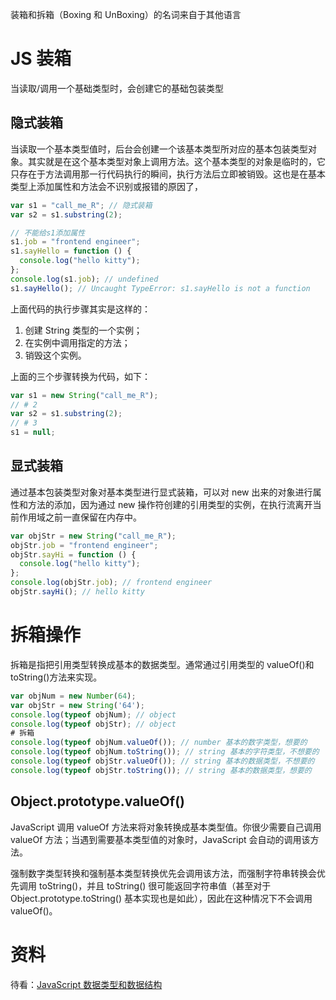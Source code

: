 装箱和拆箱（Boxing 和 UnBoxing）的名词来自于其他语言

# JS 装箱

当读取/调用一个基础类型时，会创建它的基础包装类型

## 隐式装箱

当读取一个基本类型值时，后台会创建一个该基本类型所对应的基本包装类型对象。其实就是在这个基本类型对象上调用方法。这个基本类型的对象是临时的，它只存在于方法调用那一行代码执行的瞬间，执行方法后立即被销毁。这也是在基本类型上添加属性和方法会不识别或报错的原因了，

```js
var s1 = "call_me_R"; // 隐式装箱
var s2 = s1.substring(2);

// 不能给s1添加属性
s1.job = "frontend engineer";
s1.sayHello = function () {
  console.log("hello kitty");
};
console.log(s1.job); // undefined
s1.sayHello(); // Uncaught TypeError: s1.sayHello is not a function
```

上面代码的执行步骤其实是这样的：

1. 创建 String 类型的一个实例；
2. 在实例中调用指定的方法；
3. 销毁这个实例。

上面的三个步骤转换为代码，如下：

```js
var s1 = new String("call_me_R");
// # 2
var s2 = s1.substring(2);
// # 3
s1 = null;
```

## 显式装箱

通过基本包装类型对象对基本类型进行显式装箱，可以对 new 出来的对象进行属性和方法的添加，因为通过 new 操作符创建的引用类型的实例，在执行流离开当前作用域之前一直保留在内存中。

```js
var objStr = new String("call_me_R");
objStr.job = "frontend engineer";
objStr.sayHi = function () {
  console.log("hello kitty");
};
console.log(objStr.job); // frontend engineer
objStr.sayHi(); // hello kitty
```

# 拆箱操作

拆箱是指把引用类型转换成基本的数据类型。通常通过引用类型的 valueOf()和 toString()方法来实现。

```js
var objNum = new Number(64);
var objStr = new String('64');
console.log(typeof objNum); // object
console.log(typeof objStr); // object
# 拆箱
console.log(typeof objNum.valueOf()); // number 基本的数字类型，想要的
console.log(typeof objNum.toString()); // string 基本的字符类型，不想要的
console.log(typeof objStr.valueOf()); // string 基本的数据类型，不想要的
console.log(typeof objStr.toString()); // string 基本的数据类型，想要的
```

## Object.prototype.valueOf()

JavaScript 调用 valueOf 方法来将对象转换成基本类型值。你很少需要自己调用 valueOf 方法；当遇到需要基本类型值的对象时，JavaScript 会自动的调用该方法。

强制数字类型转换和强制基本类型转换优先会调用该方法，而强制字符串转换会优先调用 toString()，并且 toString() 很可能返回字符串值（甚至对于 Object.prototype.toString() 基本实现也是如此），因此在这种情况下不会调用 valueOf()。

# 资料

待看：[JavaScript 数据类型和数据结构](https://developer.mozilla.org/zh-CN/docs/Web/JavaScript/Data_structures)
